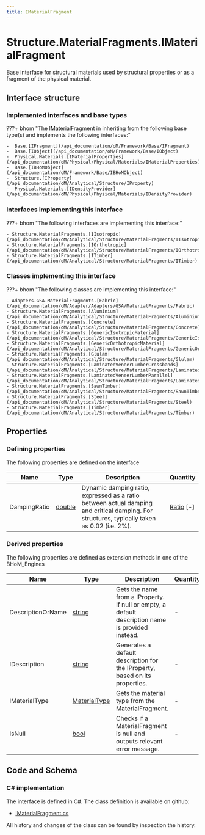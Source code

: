 ```yaml
---
title: IMaterialFragment
---
```


# Structure.MaterialFragments.IMaterialFragment

Base interface for structural materials used by structural properties or as a fragment of the physical material.

## Interface structure

### Implemented interfaces and base types

???+ bhom "The IMaterialFragment in inheriting from the following base type(s) and implements the following interfaces:"

    -  Base.[IFragment](/api_documentation/oM/Framework/Base/IFragment)
    -  Base.[IObject](/api_documentation/oM/Framework/Base/IObject)
    -  Physical.Materials.[IMaterialProperties](/api_documentation/oM/Physical/Physical/Materials/IMaterialProperties)
    -  Base.[IBHoMObject](/api_documentation/oM/Framework/Base/IBHoMObject)
    -  Structure.[IProperty](/api_documentation/oM/Analytical/Structure/IProperty)
    -  Physical.Materials.[IDensityProvider](/api_documentation/oM/Physical/Physical/Materials/IDensityProvider)


### Interfaces implementing this interface

???+ bhom "The following interfaces are implementing this interface:"

    - Structure.MaterialFragments.[IIsotropic](/api_documentation/oM/Analytical/Structure/MaterialFragments/IIsotropic)
    - Structure.MaterialFragments.[IOrthotropic](/api_documentation/oM/Analytical/Structure/MaterialFragments/IOrthotropic)
    - Structure.MaterialFragments.[ITimber](/api_documentation/oM/Analytical/Structure/MaterialFragments/ITimber)


### Classes implementing this interface

???+ bhom "The following classes are implementing this interface:"

    - Adapters.GSA.MaterialFragments.[Fabric](/api_documentation/oM/Adapter/Adapters/GSA/MaterialFragments/Fabric)
    - Structure.MaterialFragments.[Aluminium](/api_documentation/oM/Analytical/Structure/MaterialFragments/Aluminium)
    - Structure.MaterialFragments.[Concrete](/api_documentation/oM/Analytical/Structure/MaterialFragments/Concrete)
    - Structure.MaterialFragments.[GenericIsotropicMaterial](/api_documentation/oM/Analytical/Structure/MaterialFragments/GenericIsotropicMaterial)
    - Structure.MaterialFragments.[GenericOrthotropicMaterial](/api_documentation/oM/Analytical/Structure/MaterialFragments/GenericOrthotropicMaterial)
    - Structure.MaterialFragments.[Glulam](/api_documentation/oM/Analytical/Structure/MaterialFragments/Glulam)
    - Structure.MaterialFragments.[LaminatedVeneerLumberCrossbands](/api_documentation/oM/Analytical/Structure/MaterialFragments/LaminatedVeneerLumberCrossbands)
    - Structure.MaterialFragments.[LaminatedVeneerLumberParallel](/api_documentation/oM/Analytical/Structure/MaterialFragments/LaminatedVeneerLumberParallel)
    - Structure.MaterialFragments.[SawnTimber](/api_documentation/oM/Analytical/Structure/MaterialFragments/SawnTimber)
    - Structure.MaterialFragments.[Steel](/api_documentation/oM/Analytical/Structure/MaterialFragments/Steel)
    - Structure.MaterialFragments.[Timber](/api_documentation/oM/Analytical/Structure/MaterialFragments/Timber)


## Properties



### Defining properties

The following properties are defined on the interface

| Name             | Type             | Description      | Quantity         |
|------------------|------------------|------------------|------------------|
| DampingRatio | [double](https://learn.microsoft.com/en-us/dotnet/api/System.Double?view=netstandard-2.0) | Dynamic damping ratio, expressed as a ratio between actual damping and critical damping. For structures, typically taken as 0.02 (i.e. 2%). | [Ratio](/api_documentation/oM/Dimensional/Quantities/Attributes/Ratio) [-] |


### Derived properties

The following properties are defined as extension methods in one of the BHoM_Engines

| Name             | Type             | Description      | Quantity         | Engine           |
|------------------|------------------|------------------|------------------|------------------|
| DescriptionOrName | [string](https://learn.microsoft.com/en-us/dotnet/api/System.String?view=netstandard-2.0) | Gets the name from a IProperty. If null or empty, a default description name is provided instead. | - | Structure_Engine |
| IDescription | [string](https://learn.microsoft.com/en-us/dotnet/api/System.String?view=netstandard-2.0) | Generates a default description for the IProperty, based on its properties. | - | Structure_Engine |
| IMaterialType | [MaterialType](/api_documentation/oM/Analytical/Structure/MaterialFragments/MaterialType) | Gets the material type from the MaterialFragment. | - | Structure_Engine |
| IsNull | [bool](https://learn.microsoft.com/en-us/dotnet/api/System.Boolean?view=netstandard-2.0) | Checks if a MaterialFragment is null and outputs relevant error message. | - | Structure_Engine |


## Code and Schema

### C# implementation

The interface is defined in C#. The class definition is available on github:

- [IMaterialFragment.cs](https://github.com/BHoM/BHoM/blob/develop/Structure_oM/MaterialFragments\IMaterialFragment.cs)

All history and changes of the class can be found by inspection the history.

